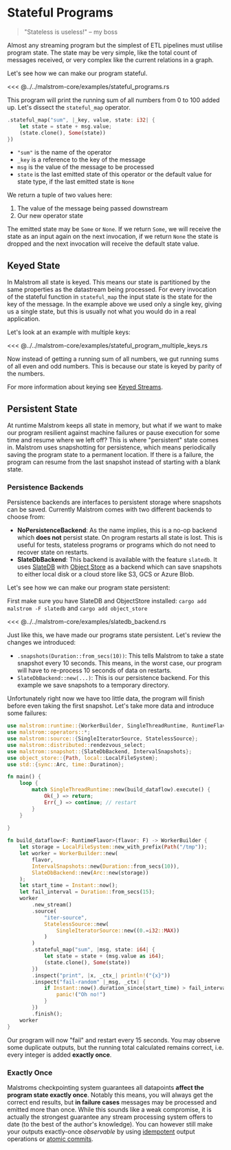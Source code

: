 # Stateful Programs

>"Stateless is useless!"
>	– my boss

Almost any streaming program but the simplest of ETL pipelines must utilise program state.
The state may be very simple, like the total count of messages received, or very complex like the current relations in a graph.

Let's see how we can make our program stateful.

<<< @../../malstrom-core/examples/stateful_programs.rs

This program will print the running sum of all numbers from 0 to 100 added up.
Let's dissect the `stateful_map` operator.

```rust
.stateful_map("sum", |_key, value, state: i32| {
	let state = state + msg.value;
	(state.clone(), Some(state))
})
```

- `"sum"` is the name of the operator
- `_key` is a reference to the key of the message
- `msg` is the value of the message to be processed
- `state` is the last emitted state of this operator or the default value for state type, if the last emitted state is `None`

We return a tuple of two values here:

1. The value of the message being passed downstream
2. Our new operator state

The emitted state may be `Some` or `None`. If we return `Some`, we will receive the state as an
input again on the next invocation, if we return `None` the state is dropped and the next invocation
will receive the default state value.

## Keyed State

In Malstrom all state is keyed. This means our state is partitioned by the same properties as the
datastream being processed. For every invocation of the stateful function in `stateful_map` the
input state is the state for the key of
the message. In the example above we used only a single key, giving us a single state, but this is
usually not what you would do in a real application.

Let's look at an example with multiple keys:

<<< @../../malstrom-core/examples/stateful_program_multiple_keys.rs

Now instead of getting a running sum of all numbers, we gut running sums of all even and odd numbers.
This is because our state is keyed by parity of the numbers.

For more information about keying see [Keyed Streams](./KeyedStreams.md).

## Persistent State

At runtime Malstrom keeps all state in memory, but what if we want to make our program resilient
against machine failures or pause execution for some time and resume where we left off?
This is where "persistent" state comes in. Malstrom uses snapshotting for persistence, which means
periodically saving the program state to a permanent location. If there is a failure, the program
can resume from the last snapshot instead of starting with a blank state.

### Persistence Backends

Persistence backends are interfaces to persistent storage where snapshots can be saved.
Currently Malstrom comes with two different backends to choose from:

- **NoPersistenceBackend**: As the name implies, this is a no-op backend which **does not** persist
  state. On program restarts all state is lost. This is useful for tests, stateless programs or
  programs which do not need to recover state on restarts.
- **SlateDbBackend**: This backend is available with the feature `slatedb`.
  It uses [SlateDB](https://slatedb.io/) with [Object Store](https://docs.rs/object_store/latest/object_store/)
  as a backend which can save snapshots to either local disk or a cloud store like S3, GCS or Azure Blob.

Let's see how we can make our program state persistent:

First make sure you have SlateDB and ObjectStore installed: `cargo add malstrom -F slatedb` and `cargo add object_store`

<<< @../../malstrom-core/examples/slatedb_backend.rs

Just like this, we have made our programs state persistent. Let's review the changes we introduced:

- `.snapshots(Duration::from_secs(10))`: This tells Malstrom to take a state snapshot every 10 seconds.
  This means, in the worst case, our program will have to re-process 10 seconds of data on restarts. 
- `SlateDbBackend::new(...)`: 
  This is our persistence backend. For this example we save snapshots to a temporary directory.

Unfortunately right now we have too little data, the program will finish before even taking the first snapshot. Let's take more data and introduce some failures:

```rust
use malstrom::runtime::{WorkerBuilder, SingleThreadRuntime, RuntimeFlavor};
use malstrom::operators::*;
use malstrom::source::{SingleIteratorSource, StatelessSource};
use malstrom::distributed::rendezvous_select;
use malstrom::snapshot::{SlateDbBackend, IntervalSnapshots};
use object_store::{Path, local::LocalFileSystem};
use std::{sync::Arc, time::Duratinon};

fn main() {
	loop {
		match SingleThreadRuntime::new(build_dataflow).execute() {
			Ok(_) => return;
			Err(_) => continue; // restart
		}
	}
	
}

fn build_dataflow<F: RuntimeFlavor>(flavor: F) -> WorkerBuilder {
	let storage = LocalFileSystem::new_with_prefix(Path("/tmp"));
	let worker = WorkerBuilder::new(
		flavor,
		IntervalSnapshots::new(Duration::from_secs(10)),
		SlateDbBackend::new(Arc::new(storage))
	);
	let start_time = Instant::now();
	let fail_interval = Duration::from_secs(15);
	worker
		.new_stream()
		.source(
			"iter-source",
			StatelessSource::new(
				SingleIteratorSource::new((0.=i32::MAX))
			)
		)
		.stateful_map("sum", |msg, state: i64| {
			let state = state + (msg.value as i64);
			(state.clone(), Some(state))
		})
		.inspect("print", |x, _ctx_| println!("{x}"))
		.inspect("fail-random" |_msg, _ctx| {
			if Instant::now().duration_since(start_time) > fail_interval {
				panic!("Oh no!")
			}
		})
		.finish();
	worker
}
```

Our program will now "fail" and restart every 15 seconds. You may observe some duplicate outputs,
but the running total calculated remains correct, i.e. every integer is added **exactly once**.

### Exactly Once

Malstroms checkpointing system guarantees all datapoints
**affect the program state exactly once**. Notably this means, you will always get the correct end
results, but **in failure cases** messages may be processed and emitted more than once.
While this sounds like a weak compromise, it is actually the strongest guarantee any stream
processing system offers to date (to the best of the author's knowledge).
You can however still make your outputs exactly-once _observable_ by using
[idempotent](https://en.wikipedia.org/wiki/Idempotence) output operations or
[atomic commits](https://en.wikipedia.org/wiki/Atomic_commit).
